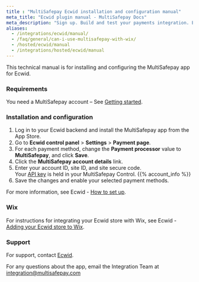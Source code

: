 ```yaml
---
title : "MultiSafepay Ecwid installation and configuration manual"
meta_title: "Ecwid plugin manual - MultiSafepay Docs"
meta_description: "Sign up. Build and test your payments integration. Explore our products and services. Use our API Reference, SDKs, and wrappers. Get support."
aliases: 
  - /integrations/ecwid/manual/
  - /faq/general/can-i-use-multisafepay-with-wix/
  - /hosted/ecwid/manual
  - /integrations/hosted/ecwid/manual
---
```


This technical manual is for installing and configuring the MultiSafepay app for Ecwid.

### Requirements
You need a MultiSafepay account – See [Getting started](/getting-started/).

### Installation and configuration
1. Log in to your Ecwid backend and install the MultiSafepay app from the App Store.
2. Go to **Ecwid control panel** > **Settings** > **Payment page**.
3. For each payment method, change the **Payment processor** value to **MultiSafepay**, and click **Save**.
4. Click the **MultiSafepay account details** link. 
5. Enter your account ID, site ID, and site secure code.\
Your [API key](/faq/general/multisafepay-glossary/#api-key) is held in your MultiSafepay Control. {{% account_info %}}
5. Save the changes and enable your selected payment methods.

For more information, see Ecwid - [How to set up](https://support.ecwid.com/hc/en-us/articles/207808285-MultiSafepay#Howtosetup).

### Wix
For instructions for integrating your Ecwid store with Wix, see Ecwid - [Adding your Ecwid store to Wix](https://support.ecwid.com/hc/en-us/articles/115005874885-Adding-your-Ecwid-store-to-Wix-site).

### Support
For support, contact [Ecwid](https://support.ecwid.com/hc/en-us/requests/new).

For any questions about the app, email the Integration Team at <integration@multisafepay.com>


